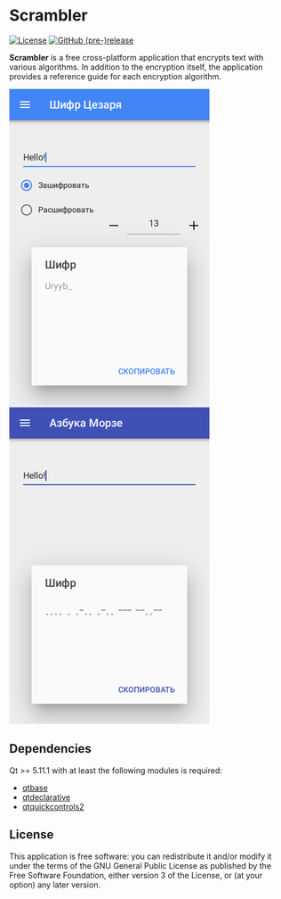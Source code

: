 # Scrambler
[![License](https://img.shields.io/github/license/DionysusBenstein/Scrambler.svg)](https://github.com/DionysusBenstein/Scrambler/blob/master/LICENSE)
[![GitHub (pre-)release](https://img.shields.io/github/release/DionysusBenstein/Scrambler.svg)](https://github.com/DionysusBenstein/Scrambler/releases)

<b>Scrambler</b> is a free cross-platform application that encrypts text with various algorithms. In addition to the encryption itself, the application provides a reference guide for each encryption algorithm.

![Screenshot](https://github.com/DionysusBenstein/Scrambler/raw/master/images/demo/CaesarCipherScreenshot.png) 
![Screenshot](https://github.com/DionysusBenstein/Scrambler/raw/master/images/demo/MorseCipherScreenshot.png)

## Dependencies

Qt >= 5.11.1 with at least the following modules is required:

 * [qtbase](http://code.qt.io/cgit/qt/qtbase.git)
 * [qtdeclarative](http://code.qt.io/cgit/qt/qtdeclarative.git)
 * [qtquickcontrols2](http://code.qt.io/cgit/qt/qtquickcontrols2.git)
 
## License

This application is free software: you can redistribute it and/or modify it under the terms of the GNU General Public License as published by the Free Software Foundation, either version 3 of the License, or (at your option) any later version.

